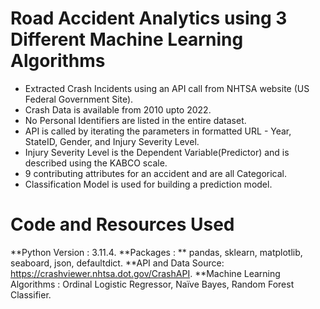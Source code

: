 # Road Accident Analytics using 3 Different Machine Learning Algorithms
* Extracted Crash Incidents using an API call from NHTSA website (US Federal Government Site).
* Crash Data is available from 2010 upto 2022.
* No Personal Identifiers are listed in the entire dataset.
* API is called by iterating the parameters in formatted URL - Year, StateID, Gender, and Injury Severity Level.
* Injury Severity Level is the Dependent Variable(Predictor) and is described using the KABCO scale.
* 9 contributing attributes for an accident and are all Categorical.
* Classification Model is used for building a prediction model.

# Code and Resources Used
**Python Version : 3.11.4.
**Packages : ** pandas, sklearn, matplotlib, seaboard, json, defaultdict.
**API and Data Source: https://crashviewer.nhtsa.dot.gov/CrashAPI.
**Machine Learning Algorithms : Ordinal Logistic Regressor, Naïve Bayes, Random Forest Classifier.
